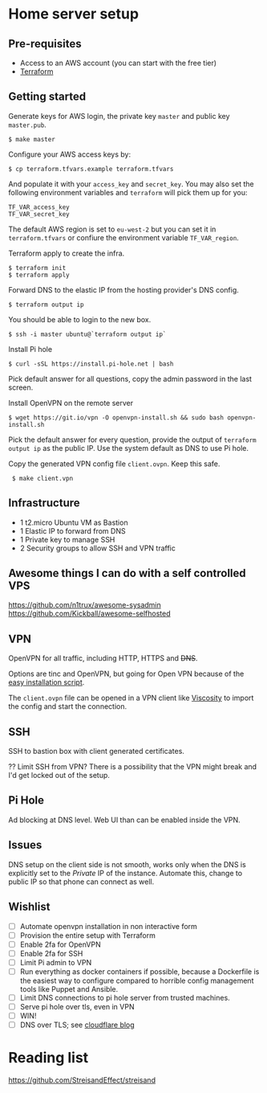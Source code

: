 # Home server setup #

## Pre-requisites

- Access to an AWS account (you can start with the free tier)
- [Terraform](https://www.terraform.io/downloads.html)

## Getting started

Generate keys for AWS login, the private key `master` and public key
`master.pub`.

    $ make master

Configure your AWS access keys by:

    $ cp terraform.tfvars.example terraform.tfvars

And populate it with your `access_key` and `secret_key`. You may also set the following environment variables and `terraform` will pick them up for you:

    TF_VAR_access_key
    TF_VAR_secret_key

The default AWS region is set to `eu-west-2` but you can set it in `terraform.tfvars` or confiure the environment variable `TF_VAR_region`.

Terraform apply to create the infra.

    $ terraform init
    $ terraform apply

Forward DNS to the elastic IP from the hosting provider's DNS config.

    $ terraform output ip

You should be able to login to the new box.

    $ ssh -i master ubuntu@`terraform output ip`

Install Pi hole

    $ curl -sSL https://install.pi-hole.net | bash

Pick default answer for all questions, copy the admin password in the last screen.

Install OpenVPN on the remote server

    $ wget https://git.io/vpn -O openvpn-install.sh && sudo bash openvpn-install.sh

Pick the default answer for every question, provide the output of `terraform
output ip` as the public IP. Use the system default as DNS to use Pi hole.

Copy the generated VPN config file `client.ovpn`. Keep this safe.

     $ make client.vpn

## Infrastructure ##

- 1 t2.micro Ubuntu VM as Bastion
- 1 Elastic IP to forward from DNS
- 1 Private key to manage SSH
- 2 Security groups to allow SSH and VPN traffic

## Awesome things I can do with a self controlled VPS ##

https://github.com/n1trux/awesome-sysadmin
https://github.com/Kickball/awesome-selfhosted

## VPN ##

OpenVPN for all traffic, including HTTP, HTTPS and ~~DNS~~.

Options are tinc and OpenVPN, but going for Open VPN because of the [easy
installation script][openvpn-install].

The `client.ovpn` file can be opened in a VPN client like [Viscosity][viscosity]
to import the config and start the connection.

## SSH ##

SSH to bastion box with client generated certificates.

?? Limit SSH from VPN? There is a possibility that the VPN might break and I'd
get locked out of the setup.

## Pi Hole ##

Ad blocking at DNS level. Web UI than can be enabled inside the VPN.

## Issues ##

DNS setup on the client side is not smooth, works only when the DNS is
explicitly set to the *Private* IP of the instance. Automate this, change to
public IP so that phone can connect as well.

## Wishlist ##

- [ ] Automate openvpn installation in non interactive form
- [ ] Provision the entire setup with Terraform
- [ ] Enable 2fa for OpenVPN
- [ ] Enable 2fa for SSH
- [ ] Limit Pi admin to VPN
- [ ] Run everything as docker containers if possible, because a Dockerfile is
      the easiest way to configure compared to horrible config management tools
      like Puppet and Ansible.
- [ ] Limit DNS connections to pi hole server from trusted machines.
- [ ] Serve pi hole over tls, even in VPN
- [ ] WIN!
- [ ] DNS over TLS; see [cloudflare blog][cf]

# Reading list

https://github.com/StreisandEffect/streisand


[cf]: https://blog.cloudflare.com/enable-private-dns-with-1-1-1-1-on-android-9-pie/
[openvpn-install]: https://github.com/Nyr/openvpn-install
[viscosity]: https://www.sparklabs.com/viscosity/
